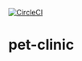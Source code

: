 [![CircleCI](https://circleci.com/gh/dm4nk/pet-clinic/tree/master.svg?style=svg&circle-token=786fd38fd00c2d100bf2203ea074a897e365dbe4)](https://circleci.com/gh/dm4nk/pet-clinic/tree/master)

# pet-clinic
